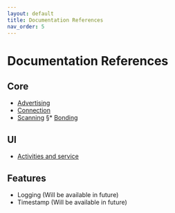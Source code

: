 ```yaml
---
layout: default
title: Documentation References
nav_order: 5
---
```

# Documentation References

## Core
* [Advertising](./core/advertising.md)
* [Connection](./core/connection.md)
* [Scanning](./core/scanning.md)
§* [Bonding](./core/bonding.md)

## UI
* [Activities and service](./ui/bless-ui.md)

## Features
* Logging (Will be available in future)
* Timestamp (Will be available in future)

<!---
* [Logging](./comm/logging.md)
* [Timestamp Synchronization](./comm/timestamp-sync.md)
--->
